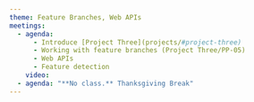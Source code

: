 ```yaml
---
theme: Feature Branches, Web APIs
meetings:
  - agenda:
      - Introduce [Project Three](projects/#project-three)
      - Working with feature branches (Project Three/PP-05)
      - Web APIs
      - Feature detection
    video:
  - agenda: "**No class.** Thanksgiving Break"
---
```

